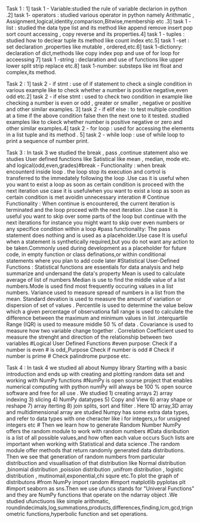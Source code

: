 Task 1 : 1] task 1 - Variable:studied the rule of variable declarion in python .2] task 1- operators : studied various operator in python namely Arithmatic , Assignment,logical,identity,comparison,Bitwise,membership etc .3] task 1 -list : studied the data type list and its method like append remove insert pop sort count accessing , copy reverse and its properties.4] task 1 - tuples : studied how to declear tuple its method like count index etc.5] task 1 -set : set declaration ,properties like mutable , ordered,etc.6] task 1-dictionry: declaration of dict,methods like copy index pop and use of for loop for acceessing 7] task 1 -string : declaration and use of functions like upper lower split strip replace etc.8] task 1-number: substeps like int float and complex,its method.

Task 2 : 1] task 2 - if stmt : use of if statement to check a single condition in various example like to check whether a number is positive
negative,even odd etc.2] task 2 - if else stmt : used to check two condition in example like checking a number is even or odd , greater or smaller , negative or positive and other similar examples. 3] task 2 - if elif else : to test multiple condition at a time if the above condition false then the next one to it tested. studied examples like to ckeck whether number is positive negative or zero and other similar examples.4] task 2 - for loop : used for accessing the elements in a list tuple and its method . 5] task 2 - while loop : use of while  loop to print a sequence of number print.

 Task 3 : In task 3 we studied the break , pass ,continue statement also we studies User defined functions like Satistical like mean , median, mode etc. ahd logical(odd,even,grades)#break - Functionality : when break encounterd inside  loop . the loop stop its execution and cortrol is transferred to the immedately following the loop .Use cas it is useful when you want to exist a loop as soon as certain condition is proceed with the next iteration use case it is usefulwhen you want to exist a loop as soon as  certain condition is met avoidin unnecessary interation # Continue Functionality : When continue is encountered, the current iteration is terminated and the loop proceed with the next iteration .Use case It is useful you want to skip over some parts of the loop but continue with the next iterations for instance you might want to skip over even numbers or any specifice condition within a loop #pass functionality: The pass statement does nothing and is used as a placeholder.Use case It is useful when a statement is synthetically required,but you do not want any action to be taken.Commonly used during development as a placeholder for future code, in empty function or class definations,or within conditional statements where you plan to add code later #Statistical User-Defined Functions : Statistical functions are essentials for data analysis and help summarize and undersand the data's property Mean is used to calculate average of list of numbers Median is use to find the middle value of a list numbers.Mode is used find most frequently occuring values in a list numbers. Variance used to measure spread of numbers in a list from the mean. Standard devation is used to measure the amount of variation or dispersion of set of values . Percentile is used to determine the value below which a given percentage of observationa fall range is used to calculate the difference between the maximum and minimum values in list .interquartile Range (IQR) is used to measure middle 50 % of data . Covariance is used to measure how two variable change together . Correlation Coefficient used to
 measure  the strenght and direction of the relationship between two variables #Logical User Defined Functions #even purpose: Check if a number is even # is odd_Purpose Check if number is odd # Check if number  is prime # Check palindrome purpose etc.

Task 4 : In task 4 we studied all about Numpy library Starting with a basic introduction and ends up with creating and plotting random data set and working with NumPy functions #NumPy is open sourse project that enables numerical computing with python numPy will always be 100 % open source software and free for all use . We studied 1) creating arrays 2) array indexing  3) slicing 4) NumPy datatypes 5) Copy and View 6) array shape or reshape 7) array iterting 8) join splits, sort and filter . Here 1D array,3D array and multidimensional array are studied Numpy has some extra data types, and refer to data types with one cheracter like i for integers,u for unsigned integers etc # Then we learn how to generate Random Number NumPy offers the random module to work with random numbers #Data disribution is a list of all possible values,and how often each value occurs Such lists are important when working with Statistical and data science .The random module offer methods that return randomly generated data distributions. Then we see that generation of random numbers from particular distribuction and visuallisation  of that distribution like Normal distribution ,binomial distribution ,poission distribution ,unifrom distribution ,
logistic distribution , mutinomail,exponential,chi squre etc.To plot the graph of distributons #from NumPy import random #import matplotlib pyplotas plt #import seaborn as sns.Then we use ufuncs stands for "Univeral Functions" and they are NumPy functions that operate on the ndarray object .We studied ufunctiuons like simple arithmatic,                                                      roundindecimals,log,summations,products,differences,finding,lcm,gcd,trignometric functions,hyperbolic function and set operations.
 
